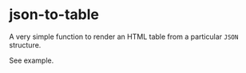 # json-to-table

A very simple function to render an HTML table from a particular `JSON` structure.

See example.
